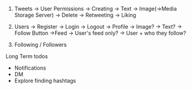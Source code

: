 1. Tweets
    -> User Permissions
        -> Creating
            -> Text
            -> Image(->Media Storage Server)
        -> Delete
        -> Retweeting
        -> Liking

2. Users
    -> Register
    -> Login
    -> Logout
    -> Profile
        -> Image?
        -> Text?
        -> Follow Button
    ->Feed
        -> User's feed only?
        -> User + who they follow?

3. Following / Followers


Long Term todos
- Notifications
- DM
- Explore finding hashtags